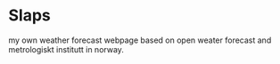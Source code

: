 # Slaps
my own weather forecast webpage  based on open weater forecast and metrologiskt institutt in norway.

